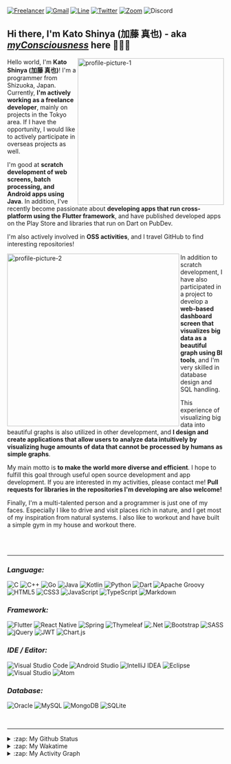 [![Freelancer](https://img.shields.io/badge/Freelancer-29B2FE?style=for-the-badge&logo=Freelancer&logoColor=white)](https://github.com/myConsciousness/)
[![Gmail](https://img.shields.io/badge/Gmail-D14836?style=for-the-badge&logo=gmail&logoColor=white)](https://mail.google.com/mail/u/0/?to=kato.shinya.dev@gmail.com&fs=1&tf=cm)
[![Line](https://img.shields.io/badge/Line-00C300?style=for-the-badge&logo=line&logoColor=white)](https://line.me/ti/p/YP2nycjVCb)
[![Twitter](https://img.shields.io/badge/Twitter-%231DA1F2.svg?style=for-the-badge&logo=Twitter&logoColor=white)](https://twitter.com/ThinkitShinya)
[![Zoom](https://img.shields.io/badge/Zoom-2D8CFF?style=for-the-badge&logo=zoom&logoColor=white)](https://us05web.zoom.us/j/9908914779?pwd=OUFsZUgycENJSTRUVGxrdW1Waldvdz09)
![Discord](https://dcbadge.vercel.app/api/shield/919043517974720514)

## Hi there, I'm Kato Shinya (加藤 真也) - aka [**_myConsciousness_**](https://github.com/myConsciousness/) here 👋👨‍💻

<img src="https://user-images.githubusercontent.com/13072231/144806565-597f5fc7-ef5c-499c-b66d-a91d3cebcdc0.png" min-width="340px" max-width="400px" width="340px" align="right" alt="profile-picture-1">

<p align="left">
Hello world, I'm <strong>Kato Shinya (加藤 真也)</strong>! I'm a programmer from Shizuoka, Japan. Currently, <strong>I'm actively working as a freelance developer</strong>, mainly on projects in the Tokyo area. If I have the opportunity, I would like to actively participate in overseas projects as well.

I'm good at <strong>scratch development of web screens, batch processing, and Android apps using Java</strong>. In addition, I've recently become passionate about <strong>developing apps that run cross-platform using the Flutter framework</strong>, and have published developed apps on the Play Store and libraries that run on Dart on PubDev.

I'm also actively involved in <strong>OSS activities</strong>, and I travel GitHub to find interesting repositories!

</p>

<img src="https://user-images.githubusercontent.com/13072231/144807504-3d1ab63b-9398-42fd-8132-b7b660ab467c.png" min-width="340px" max-width="300px" width="400px" align="left" alt="profile-picture-2">

<p align="left">
In addition to scratch development, I have also participated in a project to develop a <strong>web-based dashboard screen that visualizes big data as a beautiful graph using BI tools</strong>, and I'm very skilled in database design and SQL handling.

This experience of visualizing big data into beautiful graphs is also utilized in other development, and <strong>I design and create applications that allow users to analyze data intuitively by visualizing huge amounts of data that cannot be processed by humans as simple graphs</strong>.

My main motto is <strong>to make the world more diverse and efficient</strong>. I hope to fulfill this goal through useful open source development and app development. If you are interested in my activities, please contact me! <strong>Pull requests for libraries in the repositories I'm developing are also welcome!</strong>

Finally, I'm a multi-talented person and a programmer is just one of my faces. Especially I like to drive and visit places rich in nature, and I get most of my inspiration from natural systems. I also like to workout and have built a simple gym in my house and workout there.

</p>

</br>
</br>

---

### **_Language:_**

![C](https://img.shields.io/badge/c-%2300599C.svg?style=for-the-badge&logo=c&logoColor=white)
![C++](https://img.shields.io/badge/c++-%2300599C.svg?style=for-the-badge&logo=c%2B%2B&logoColor=white)
![Go](https://img.shields.io/badge/go-%2300ADD8.svg?style=for-the-badge&logo=go&logoColor=white)
![Java](https://img.shields.io/badge/java-%23ED8B00.svg?style=for-the-badge&logo=java&logoColor=white)
![Kotlin](https://img.shields.io/badge/kotlin-%230095D5.svg?style=for-the-badge&logo=kotlin&logoColor=white)
![Python](https://img.shields.io/badge/python-3670A0?style=for-the-badge&logo=python&logoColor=ffdd54)
![Dart](https://img.shields.io/badge/dart-%230175C2.svg?style=for-the-badge&logo=dart&logoColor=white)
![Apache Groovy](https://img.shields.io/badge/Apache%20Groovy-4298B8.svg?style=for-the-badge&logo=Apache+Groovy&logoColor=white)
![HTML5](https://img.shields.io/badge/html5-%23E34F26.svg?style=for-the-badge&logo=html5&logoColor=white)
![CSS3](https://img.shields.io/badge/css3-%231572B6.svg?style=for-the-badge&logo=css3&logoColor=white)
![JavaScript](https://img.shields.io/badge/javascript-%23323330.svg?style=for-the-badge&logo=javascript&logoColor=%23F7DF1E)
![TypeScript](https://img.shields.io/badge/typescript-%23007ACC.svg?style=for-the-badge&logo=typescript&logoColor=white)
![Markdown](https://img.shields.io/badge/markdown-%23000000.svg?style=for-the-badge&logo=markdown&logoColor=white)

### **_Framework:_**

![Flutter](https://img.shields.io/badge/Flutter-%2302569B.svg?style=for-the-badge&logo=Flutter&logoColor=white)
![React Native](https://img.shields.io/badge/react_native-%2320232a.svg?style=for-the-badge&logo=react&logoColor=%2361DAFB)
![Spring](https://img.shields.io/badge/spring-%236DB33F.svg?style=for-the-badge&logo=spring&logoColor=white)
![Thymeleaf](https://img.shields.io/badge/Thymeleaf-%23005C0F.svg?style=for-the-badge&logo=Thymeleaf&logoColor=white)
![.Net](https://img.shields.io/badge/.NET-5C2D91?style=for-the-badge&logo=.net&logoColor=white)
![Bootstrap](https://img.shields.io/badge/bootstrap-%23563D7C.svg?style=for-the-badge&logo=bootstrap&logoColor=white)
![SASS](https://img.shields.io/badge/SASS-hotpink.svg?style=for-the-badge&logo=SASS&logoColor=white)
![jQuery](https://img.shields.io/badge/jquery-%230769AD.svg?style=for-the-badge&logo=jquery&logoColor=white)
![JWT](https://img.shields.io/badge/JWT-black?style=for-the-badge&logo=JSON%20web%20tokens)
![Chart.js](https://img.shields.io/badge/chart.js-F5788D.svg?style=for-the-badge&logo=chart.js&logoColor=white)

### **_IDE / Editor:_**

![Visual Studio Code](https://img.shields.io/badge/Visual%20Studio%20Code-0078d7.svg?style=for-the-badge&logo=visual-studio-code&logoColor=white)
![Android Studio](https://img.shields.io/badge/Android%20Studio-3DDC84.svg?style=for-the-badge&logo=android-studio&logoColor=white)
![IntelliJ IDEA](https://img.shields.io/badge/IntelliJIDEA-000000.svg?style=for-the-badge&logo=intellij-idea&logoColor=white)
![Eclipse](https://img.shields.io/badge/Eclipse-FE7A16.svg?style=for-the-badge&logo=Eclipse&logoColor=white)
![Visual Studio](https://img.shields.io/badge/Visual%20Studio-5C2D91.svg?style=for-the-badge&logo=visual-studio&logoColor=white)
![Atom](https://img.shields.io/badge/Atom-%2366595C.svg?style=for-the-badge&logo=atom&logoColor=white)

### **_Database:_**

![Oracle](https://img.shields.io/badge/Oracle-F80000?style=for-the-badge&logo=oracle&logoColor=white)
![MySQL](https://img.shields.io/badge/mysql-%2300f.svg?style=for-the-badge&logo=mysql&logoColor=white)
![MongoDB](https://img.shields.io/badge/MongoDB-%234ea94b.svg?style=for-the-badge&logo=mongodb&logoColor=white)
![SQLite](https://img.shields.io/badge/sqlite-%2307405e.svg?style=for-the-badge&logo=sqlite&logoColor=white)

</br>

---

<details>
  <summary>:zap: My Github Status</summary>

[![trophy](https://github-profile-trophy.vercel.app/?username=myConsciousness&theme=gruvbox)](https://github-profile-trophy.vercel.app/?username=randyaajr&margin-w=15)

<div>
  <img height="180em" src="https://github-readme-stats.vercel.app/api?username=myConsciousness&count_private=true&theme=gruvbox&show_icons=true"/>
  <img height="180em" src="https://github-readme-stats.vercel.app/api/top-langs/?username=myConsciousness&layout=compact&langs_count=7&theme=gruvbox"/>
</details>

<details>
  <summary>:zap: My Wakatime</summary>

[![willianrod's wakatime stats](https://github-readme-stats.vercel.app/api/wakatime?username=myConsciousness&theme=gruvbox)](https://github.com/anuraghazra/github-readme-stats)

</details>

<details>
  <summary>:zap: My Activity Graph</summary>
  <div>
      <img src="https://activity-graph.herokuapp.com/graph?username=myConsciousness&theme=xcode&area=true" />
  </div>
</details>

[gmail]: mailto:kato.shinya.dev@gmail.com
[twitter]: https://twitter.com/thinkit_shinya
[instagram]: https://instagram.com/thinkit_shinya
